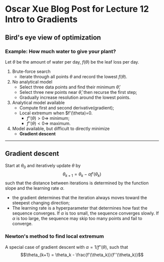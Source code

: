 # Oscar Xue Blog Post for Lecture 12 Intro to Gradients

## Bird's eye view of optimization

### Example: How much water to give your plant?
Let $\theta$ be the amount of water per day, $f(\theta)$ be the leaf loss per day.
1. Brute-force search
    - iterate through all points $\theta$ and record the lowest $f(\theta)$.
2. No analytical model
    - Select three data points and find their minimum $\hat{\theta}$;
    - Select three new points near $\hat{\theta}$, then recurse the first step;
    - Gradually increase resolution around the lowest points.
3. Analytical model available
    - Compute first and second derivative(gradient);
    - Local extremum when $f'(\theta)=0.
        - $f''(\theta)>0 \Rightarrow$ minimum;
        - $f''(\theta)<0 \Rightarrow$ maximum.
4. Model available, but difficult to directly minimize
    - **Gradient descent**

---
## Gradient descent
Start at $\theta_0$ and iteratively update $\theta$ by
$$\theta_{k+1} = \theta_k - \alpha f'(\theta_k)$$
such that the distance between iterations is determined by the function slope and the learning rate $\alpha$.
- the gradient determines that the iteration always moves toward the steepest changing direction;
- The learning rate is a hyperparameter that determines how fast the sequence converges. If $\alpha$ is too small, the sequence converges slowly. If $\alpha$ is too large, the sequence may skip too many points and fail to converge.

### Newton's method to find local extremum
A special case of gradient descent with $\alpha= 1/f''(\theta)$, such that
$$\theta_{k+1} = \theta_k - \frac{f'(\theta_k)}{f''(\theta_k)}$$
